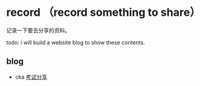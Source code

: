 # record （record something to share）

记录一下要去分享的资料。

todo: i will build a website blog to show these contents.

## blog

- cka [考试分享](./blog/cka%20考试资料梳理/cka%20考试资料梳理.md)
